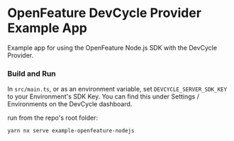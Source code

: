 # OpenFeature DevCycle Provider Example App



Example app for using the OpenFeature Node.js SDK with the DevCycle Provider.

### Build and Run

In `src/main.ts`, or as an environment variable, set `DEVCYCLE_SERVER_SDK_KEY` to your Environment's SDK Key.
You can find this under Settings / Environments on the DevCycle dashboard.

run from the repo's root folder:

```yarn nx serve example-openfeature-nodejs```
